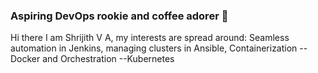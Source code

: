 ### Aspiring DevOps rookie and coffee adorer 💪
Hi there I am Shrijith V A, my interests are spread around:
Seamless automation in Jenkins, managing clusters in Ansible,
 Containerization -- Docker and Orchestration --Kubernetes 
 
<!--
**shrijith-va/shrijith-va** is a ✨ _special_ ✨ repository because its `README.md` (this file) appears on your GitHub profile.

Here are some ideas to get you started:

- 🔭 I’m currently working on ...
- 🌱 I’m currently learning ...
- 👯 I’m looking to collaborate on ...
- 🤔 I’m looking for help with ...
- 💬 Ask me about ...
- 📫 How to reach me: ...
- 😄 Pronouns: ...
- ⚡ Fun fact: ...
-->
